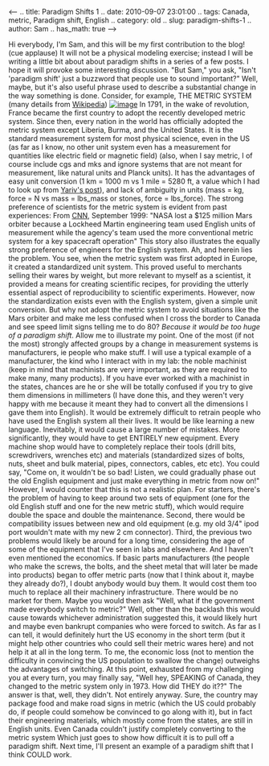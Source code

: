 <--
.. title: Paradigm Shifts 1
.. date: 2010-09-07 23:01:00
.. tags: Canada, metric, Paradigm shift, English
.. category: old
.. slug: paradigm-shifts-1
.. author: Sam
.. has_math: true
-->


Hi everybody, I'm Sam, and this will be my first contribution to the
blog! (cue applause) It will not be a physical modeling exercise;
instead I will be writing a little bit about about paradigm shifts in a
series of a few posts. I hope it will provoke some interesting
discussion. "But Sam," you ask, "Isn't 'paradigm shift' just a buzzword
that people use to sound important?" Well, maybe, but it's also useful
phrase used to describe a substantial change in the way something is
done. Consider, for example, THE METRIC SYSTEM (many details from
[Wikipedia](http://en.wikipedia.org/wiki/Metric_system))
[![image](http://www.debateitout.com/wp-content/uploads/2009/11/metric-system.jpg)](http://www.debateitout.com/wp-content/uploads/2009/11/metric-system.jpg)
In 1791, in the wake of revolution, France became the first country to
adopt the recently developed metric system. Since then, every nation in
the world has officially adopted the metric system except Liberia,
Burma, and the United States. It is the standard measurement system for
most physical science, even in the US (as far as I know, no other unit
system even has a measurement for quantities like electric field or
magnetic field) (also, when I say metric, I of course include cgs and
mks and ignore systems that are not meant for measurement, like natural
units and Planck units). It has the advantages of easy unit conversion
(1 km = 1000 m vs 1 mile = 5280 ft, a value which I had to look up from
[Yariv's
post](http://thevirtuosi.blogspot.com/2010/09/remembering-two-things.html)),
and lack of ambiguity in units (mass = kg, force = N vs mass = lbs_mass
or stones, force = lbs_force). The strong preference of scientists for
the metric system is evident from past experiences: From
[CNN](http://www.cnn.com/TECH/space/9909/30/mars.metric.02/), September
1999: "NASA lost a $125 million Mars orbiter because a Lockheed Martin
engineering team used English units of measurement while the agency's
team used the more conventional metric system for a key spacecraft
operation" This story also illustrates the equally strong preference of
engineers for the English system. Ah, and herein lies the problem. You
see, when the metric system was first adopted in Europe, it created a
standardized unit system. This proved useful to merchants selling their
wares by weight, but more relevant to myself as a scientist, it provided
a means for creating scientific recipes, for providing the utterly
essential aspect of reproducibility to scientific experiments. However,
now the standardization exists even with the English system, given a
simple unit conversion. But why not adopt the metric system to avoid
situations like the Mars orbiter and make me less confused when I cross
the border to Canada and see speed limit signs telling me to do 80?
*Because it would be too huge of a paradigm shift*. Allow me to
illustrate my point.
One of the most (if not the most) strongly affected groups by a change
in measurement systems is manufacturers, ie people who make stuff. I
will use a typical example of a manufacturer, the kind who I interact
with in my lab: the noble machinist (keep in mind that machinists are
very important, as they are required to make many, many products). If
you have ever worked with a machinist in the states, chances are he or
she will be totally confused if you try to give them dimensions in
millimeters (I have done this, and they weren't very happy with me
because it meant they had to convert all the dimensions I gave them into
English). It would be extremely difficult to retrain people who have
used the English system all their lives. It would be like learning a new
language. Inevitably, it would cause a large number of mistakes. More
significantly, they would have to get ENTIRELY new equipment. Every
machine shop would have to completely replace their tools (drill bits,
screwdrivers, wrenches etc) and materials (standardized sizes of bolts,
nuts, sheet and bulk material, pipes, connectors, cables, etc etc). You
could say, "Come on, it wouldn't be so bad! Listen, we could gradually
phase out the old English equipment and just make everything in metric
from now on!" However, I would counter that this is not a realistic
plan. For starters, there's the problem of having to keep around two
sets of equipment (one for the old English stuff and one for the new
metric stuff), which would require double the space and double the
maintenance. Second, there would be compatibility issues between new and
old equipment (e.g. my old 3/4" ipod port wouldn't mate with my new 2 cm
connector). Third, the previous two problems would likely be around for
a long time, considering the age of some of the equipment that I've seen
in labs and elsewhere.
And I haven't even mentioned the economics. If basic parts manufacturers
(the people who make the screws, the bolts, and the sheet metal that
will later be made into products) began to offer metric parts (now that
I think about it, maybe they already do?), I doubt anybody would buy
them. It would cost them too much to replace all their machinery
infrastructure. There would be no market for them. Maybe you would then
ask "Well, what if the government made everybody switch to metric?"
Well, other than the backlash this would cause towards whichever
administration suggested this, it would likely hurt and maybe even
bankrupt companies who were forced to switch. As far as I can tell, it
would definitely hurt the US economy in the short term (but it might
help other countries who could sell their metric wares here) and not
help it at all in the long term. To me, the economic loss (not to
mention the difficulty in convincing the US population to swallow the
change) outweighs the advantages of switching. At this point, exhausted
from my challenging you at every turn, you may finally say, "Well hey,
SPEAKING of Canada, they changed to the metric system only in 1973. How
did THEY do it??" The answer is that, well, they didn't. Not entirely
anyway. Sure, the country may package food and make road signs in metric
(which the US could probably do, if people could somehow be convinced to
go along with it), but in fact their engineering materials, which mostly
come from the states, are still in English units. Even Canada couldn't
justify completely converting to the metric system Which just goes to
show how difficult it is to pull off a paradigm shift. Next time, I'll
present an example of a paradigm shift that I think COULD work.
